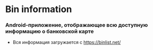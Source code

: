 # Bin information

### Android-приложение, отображающее всю доступную информацию о банковской карте

- Вся информация загружается с https://binlist.net/
